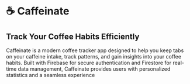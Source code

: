 # ☕ Caffeinate
## Track Your Coffee Habits Efficiently
Caffeinate is a modern coffee tracker app designed to help you keep tabs on your caffeine intake, track patterns, and gain insights into your coffee habits. Built with Firebase for secure authentication and Firestore for real-time data management, Caffeinate provides users with personalized statistics and a seamless experience